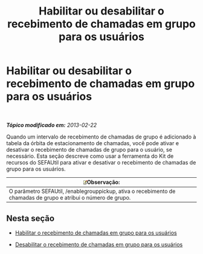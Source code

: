 ﻿---
title: Habilitar ou desabilitar o recebimento de chamadas em grupo para os usuários
TOCTitle: Habilitar ou desabilitar o recebimento de chamadas em grupo para os usuários
ms:assetid: 5bd8537c-7519-4749-9b4e-1400632941d8
ms:mtpsurl: https://technet.microsoft.com/pt-br/library/JJ945632(v=OCS.15)
ms:contentKeyID: 52057636
ms.date: 05/19/2016
mtps_version: v=OCS.15
ms.translationtype: HT
---

# Habilitar ou desabilitar o recebimento de chamadas em grupo para os usuários

 

_**Tópico modificado em:** 2013-02-22_

Quando um intervalo de recebimento de chamadas de grupo é adicionado à tabela da órbita de estacionamento de chamadas, você pode ativar e desativar o recebimento de chamadas de grupo para o usuário, se necessário. Esta seção descreve como usar a ferramenta do Kit de recursos do SEFAUtil para ativar e desativar o recebimento de chamadas de grupo para os usuários.

<table>
<thead>
<tr class="header">
<th><img src="images/Gg425756.note(OCS.15).gif" title="note" alt="note" />Observação:</th>
</tr>
</thead>
<tbody>
<tr class="odd">
<td>O parâmetro SEFAUtil, /enablegrouppickup, ativa o recebimento de chamadas de grupo e atribui o número de grupo.</td>
</tr>
</tbody>
</table>


## Nesta seção

  - [Habilitar o recebimento de chamadas em grupo para os usuários](lync-server-2013-enable-group-call-pickup-for-users.md)

  - [Desabilitar o recebimento de chamadas em grupo para os usuários](lync-server-2013-disable-group-call-pickup-for-users.md)

